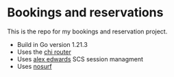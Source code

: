 # Bookings and reservations
This is the repo for my bookings and reservation project.
- Build in Go version 1.21.3
- Uses the [chi router](https://github.com/go-chi/chi)
- Uses [alex edwards](https://github.com/alexedwards/scs) SCS session managment
- Uses [nosurf](https://github.com/justinas/nosurf)
